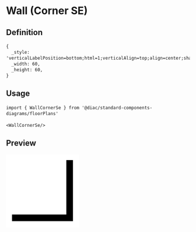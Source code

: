 # Wall (Corner SE)

## Definition

```
{
  _style: 'verticalLabelPosition=bottom;html=1;verticalAlign=top;align=center;shape=mxgraph.floorplan.wallCorner;fillColor=strokeColor;direction=west',
  _width: 60,
  _height: 60,
}
```

## Usage

```
import { WallCornerSe } from '@diac/standard-components-diagrams/floorPlans'

<WallCornerSe/>
```

## Preview

<img src="./wall-corner-se.png" width="200"/>
